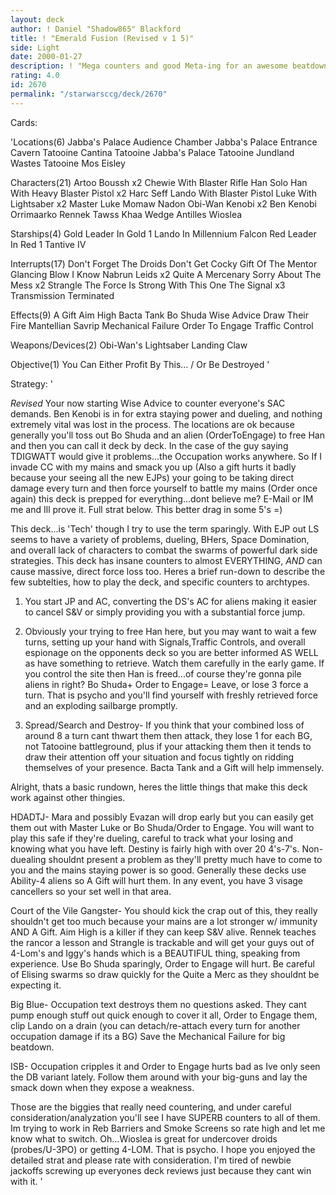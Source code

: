 ```yaml
---
layout: deck
author: ! Daniel "Shadow865" Blackford
title: ! "Emerald Fusion (Revised v 1 5)"
side: Light
date: 2000-01-27
description: ! "Mega counters and good Meta-ing for an awesome beatdown or sit and wait deck."
rating: 4.0
id: 2670
permalink: "/starwarsccg/deck/2670"
---
```

Cards: 

'Locations(6)
Jabba's Palace Audience Chamber
Jabba's Palace Entrance Cavern
Tatooine Cantina
Tatooine Jabba's Palace
Tatooine Jundland Wastes
Tatooine Mos Eisley

Characters(21)
Artoo
Boussh x2
Chewie With Blaster Rifle
Han Solo
Han With Heavy Blaster Pistol x2
Harc Seff
Lando With Blaster Pistol
Luke With Lightsaber x2
Master Luke
Momaw Nadon
Obi-Wan Kenobi x2
Ben Kenobi
Orrimaarko
Rennek
Tawss Khaa
Wedge Antilles
Wioslea

Starships(4)
Gold Leader In Gold 1
Lando In Millennium Falcon
Red Leader In Red 1
Tantive IV

Interrupts(17)
Don't Forget The Droids
Don't Get Cocky
Gift Of The Mentor
Glancing Blow
I Know
Nabrun Leids x2
Quite A Mercenary
Sorry About The Mess x2
Strangle
The Force Is Strong With This One
The Signal x3
Transmission Terminated

Effects(9)
A Gift
Aim High
Bacta Tank
Bo Shuda
Wise Advice
Draw Their Fire
Mantellian Savrip
Mechanical Failure
Order To Engage
Traffic Control

Weapons/Devices(2)
Obi-Wan's Lightsaber
Landing Claw

Objective(1)
You Can Either Profit By This... / Or Be Destroyed
'

Strategy: '

*Revised* Your now starting Wise Advice to counter everyone's SAC demands. Ben Kenobi is in for extra staying power and dueling, and nothing extremely vital was lost in the process. The locations are ok because generally you'll toss out Bo Shuda and an alien (OrderToEngage) to free Han and then you can call it deck by deck. In the case of the guy saying TDIGWATT would give it problems...the Occupation works anywhere. So If I invade CC with my mains and smack you up (Also a gift hurts it badly because your seeing all the new EJPs) your going to be taking direct damage every turn and then force yourself to battle my mains (Order once again) this deck is prepped for everything...dont believe me? E-Mail or IM me and Ill prove it. Full strat below. This better drag in some 5's =)


This deck...is 'Tech' though I try to use the term sparingly. With EJP out LS seems to have a variety of problems, dueling, BHers, Space Domination, and overall lack of characters to combat the swarms of powerful dark side strategies. This deck has insane counters to almost EVERYTHING, *AND* can cause massive, direct force loss too. Heres a brief run-down to describe the few subtelties, how to play the deck, and specific counters to archtypes.

1) You start JP and AC, converting the DS's AC for aliens making it easier to cancel S&V or simply providing you with a substantial force jump.

2) Obviously your trying to free Han here, but you may want to wait a few turns, setting up your hand with Signals,Traffic Controls, and overall espionage on the opponents deck so you are better informed AS WELL as have something to retrieve. Watch them carefully in the early game. If you control the site then Han is freed...of course they're gonna pile aliens in right? Bo Shuda+ Order to Engage= Leave, or lose 3 force a turn. That is psycho and you'll find yourself with freshly retrieved force and an exploding sailbarge promptly.

3) Spread/Search and Destroy- If you think that your combined loss of around 8 a turn cant thwart them then attack, they lose 1 for each BG, not Tatooine battleground, plus if your attacking them
then it tends to draw their attention off your situation and focus tightly on ridding themselves of your presence. Bacta Tank and a Gift will help immensely.

Alright, thats a basic rundown, heres the little things that make this deck work against other thingies.

HDADTJ- Mara and possibly Evazan will drop early but you can easily get them out with Master Luke or Bo Shuda/Order to Engage. You will want to play this safe if they're dueling, careful to track what your losing and knowing what you have left. Destiny is fairly high with over 20 4's-7's.
Non-duealing shouldnt present a problem as they'll pretty much have to come to you and the mains staying power is so good. Generally these decks use Ability-4 aliens so A Gift will hurt them. In any event, you have 3 visage cancellers so your set well in that area.

Court of the Vile Gangster- You should kick the crap out of this, they really shouldn't get too much because your mains are a lot stronger w/ immunity AND A Gift. Aim High is a killer if they can keep S&V alive. Rennek teaches the rancor a lesson and Strangle is trackable and will get your guys out of 4-Lom's and Iggy's hands which is a BEAUTIFUL thing, speaking from experience. Use Bo Shuda sparingly, Order to Engage will hurt. Be careful of Elising swarms so draw quickly for the Quite a Merc as they shouldnt be expecting it.

Big Blue- Occupation text destroys them no questions asked. They cant pump enough stuff out quick enough to cover it all, Order to Engage them, clip Lando on a drain (you can detach/re-attach every turn for another occupation damage if its a BG) Save the Mechanical Failure for big beatdown.

ISB- Occupation cripples it and Order to Engage hurts bad as Ive only seen the DB variant lately. Follow them around with your big-guns and lay the smack down when they expose a weakness.

Those are the biggies that really need countering, and under careful consideration/analyzation you'll see I have SUPERB counters to all of them. Im trying to work in Reb Barriers and Smoke Screens so rate high and let me know what to switch. Oh...Wioslea is great for undercover droids (probes/U-3PO) or getting 4-LOM. That is psycho. I hope you enjoyed the detailed strat and please rate with consideration. I'm tired of newbie jackoffs screwing up everyones deck reviews just because they cant win with it.	'
